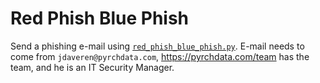 # Red Phish Blue Phish

Send a phishing e-mail using [`red_phish_blue_phish.py`](red_phish_blue_phish.py).
E-mail needs to come from `jdaveren@pyrchdata.com`, https://pyrchdata.com/team has the team, and he is an IT Security
Manager.
